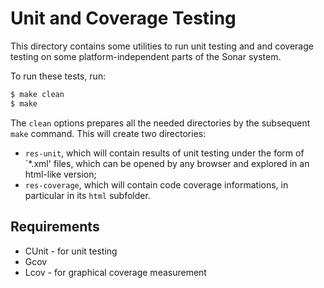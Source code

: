# Unit and Coverage Testing

This directory contains some utilities to run unit testing and and coverage testing on some platform-independent parts of the Sonar system.

To run these tests, run:
```sh
$ make clean
$ make
```

The `clean` options prepares all the needed directories by the subsequent `make` command. This will create two directories:
- `res-unit`, which will contain results of unit testing under the form of `*.xml' files, which can be opened by any browser and explored in an html-like version;
- `res-coverage`, which will contain code coverage informations, in particular in its `html` subfolder.

## Requirements

- CUnit - for unit testing
- Gcov
- Lcov - for graphical coverage measurement
